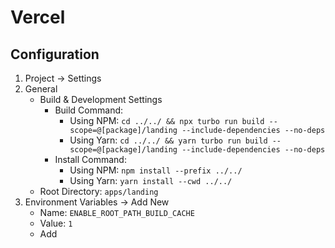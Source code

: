 # Vercel

## Configuration

1. Project -> Settings
2. General
   - Build & Development Settings
     - Build Command:
       - Using NPM: `cd ../../ && npx turbo run build --scope=@[package]/landing --include-dependencies --no-deps`
       - Using Yarn: `cd ../../ && yarn turbo run build --scope=@[package]/landing --include-dependencies --no-deps`
     - Install Command:
       - Using NPM: `npm install --prefix ../../`
       - Using Yarn: `yarn install --cwd ../../`
   - Root Directory: `apps/landing`
3. Environment Variables -> Add New
   - Name: `ENABLE_ROOT_PATH_BUILD_CACHE`
   - Value: `1`
   - Add
